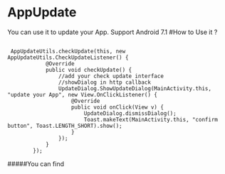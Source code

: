 # AppUpdate
You can use it to update your App. Support Android 7.1
#How to Use it ?
<pre><code>
 AppUpdateUtils.checkUpdate(this, new AppUpdateUtils.CheckUpdateListener() {
            @Override
            public void checkUpdate() {
                //add your check update interface
                //showDialog in http callback
                UpdateDialog.ShowUpdateDialog(MainActivity.this, "update your App", new View.OnClickListener() {
                    @Override
                    public void onClick(View v) {
                        UpdateDialog.dismissDialog(); 
                        Toast.makeText(MainActivity.this, "confirm button", Toast.LENGTH_SHORT).show();
                    }
                });
            }
        });
</code></pre>
#####You can find
